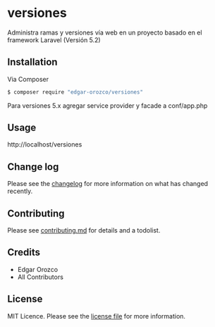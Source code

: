 # versiones

Administra ramas y versiones vía web en un proyecto basado en el framework Laravel (Versión 5.2)

## Installation

Via Composer

``` bash
$ composer require "edgar-orozco/versiones"
```

Para versiones 5.x agregar service provider y facade a conf/app.php



## Usage
http://localhost/versiones

## Change log

Please see the [changelog](changelog.md) for more information on what has changed recently.

## Contributing

Please see [contributing.md](contributing.md) for details and a todolist.

## Credits

- Edgar Orozco
- All Contributors

## License

MIT Licence. Please see the [license file](license.md) for more information.
